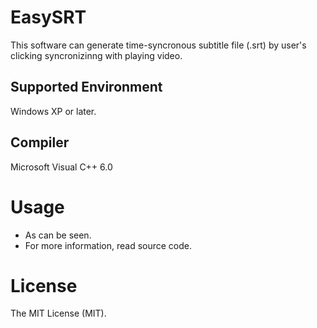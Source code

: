 EasySRT
======================

This software can generate time-syncronous subtitle file (.srt) by user's clicking syncronizinng with playing video.


## Supported Environment
Windows XP or later.

## Compiler
Microsoft Visual C++ 6.0

# Usage
* As can be seen.
* For more information, read source code.

# License

The MIT License (MIT).

